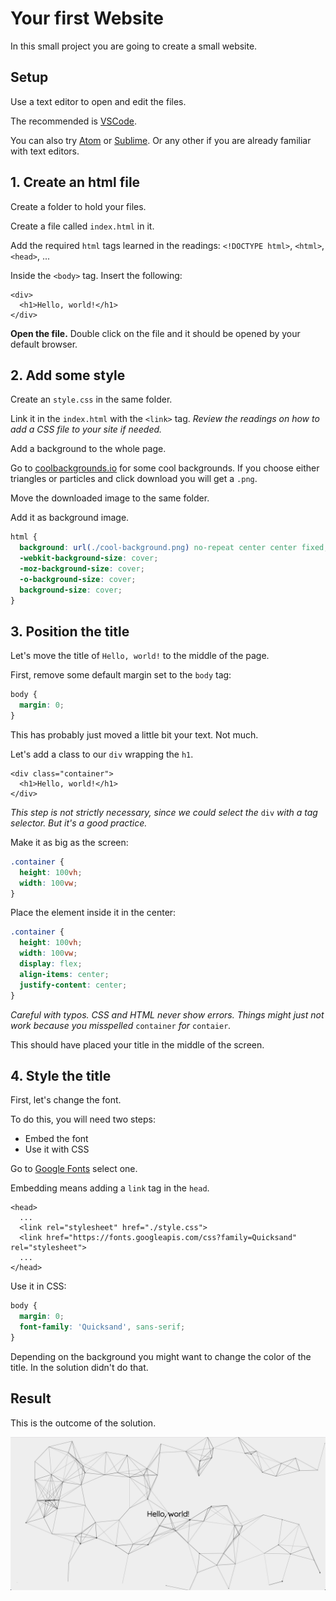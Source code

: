 # Your first Website

In this small project you are going to create a small website.

## Setup

Use a text editor to open and edit the files.

The recommended is [VSCode](https://code.visualstudio.com/).

You can also try [Atom](https://atom.io/) or [Sublime](https://www.sublimetext.com/). Or any other if you are already familiar with text editors.

## 1. Create an html file

Create a folder to hold your files.

Create a file called `index.html` in it.

Add the required `html` tags learned in the readings: `<!DOCTYPE html>`, `<html>`, `<head>`, ...

Inside the `<body>` tag. Insert the following:

```markup
<div>
  <h1>Hello, world!</h1>
</div>
```

**Open the file.** Double click on the file and it should be opened by your default browser.

## 2. Add some style

Create an `style.css` in the same folder.

Link it in the `index.html` with the `<link>` tag. _Review the readings on how to add a CSS file to your site if needed._

Add a background to the whole page.

Go to [coolbackgrounds.io](https://coolbackgrounds.io/) for some cool backgrounds. If you choose either triangles or particles and click download you will get a `.png`.

Move the downloaded image to the same folder.

Add it as background image.

```css
html {
  background: url(./cool-background.png) no-repeat center center fixed;
  -webkit-background-size: cover;
  -moz-background-size: cover;
  -o-background-size: cover;
  background-size: cover;
}
```

## 3. Position the title

Let's move the title of `Hello, world!` to the middle of the page.

First, remove some default margin set to the `body` tag:

```css
body {
  margin: 0;
}
```

This has probably just moved a little bit your text. Not much.

Let's add a class to our `div` wrapping the `h1`.

```markup
<div class="container">
  <h1>Hello, world!</h1>
</div>
```

_This step is not strictly necessary, since we could select the_ `div` _with a tag selector. But it's a good practice._

Make it as big as the screen:

```css
.container {
  height: 100vh;
  width: 100vw;
}
```

Place the element inside it in the center:

```css
.container {
  height: 100vh;
  width: 100vw;
  display: flex;
  align-items: center;
  justify-content: center;
}
```

_Careful with typos. CSS and HTML never show errors. Things might just not work because you misspelled_ `container` _for_ `contaier`_._

This should have placed your title in the middle of the screen.

## 4. Style the title

First, let's change the font.

To do this, you will need two steps:

* Embed the font
* Use it with CSS

Go to [Google Fonts](first-html.md) select one.

Embedding means adding a `link` tag in the `head`.

```markup
<head>
  ...
  <link rel="stylesheet" href="./style.css">
  <link href="https://fonts.googleapis.com/css?family=Quicksand" rel="stylesheet">
  ...
</head>
```

Use it in CSS:

```css
body {
  margin: 0;
  font-family: 'Quicksand', sans-serif;
}
```

Depending on the background you might want to change the color of the title. In the solution didn't do that.

## Result

This is the outcome of the solution.

![result](../.gitbook/assets/first-html.png)
